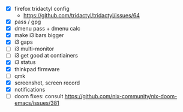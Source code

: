 - [X] firefox tridactyl config
  - https://github.com/tridactyl/tridactyl/issues/64
- [X] pass / gpg
- [X] dmenu pass + dmenu calc
- [X] make i3 bars bigger
- [X] i3 gaps
- [ ] i3 multi-monitor
- [ ] i3 get good at contiainers
- [X] i3 status
- [X] thinkpad firmware
- [ ] qmk
- [X] screenshot, screen record
- [X] notifications
- [ ] doom fixes: consult https://github.com/nix-community/nix-doom-emacs/issues/381
